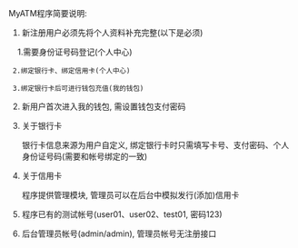 MyATM程序简要说明:

1. 新注册用户必须先将个人资料补充完整(以下是必须)

     1.需要身份证号码登记(个人中心)

     2.绑定银行卡、绑定信用卡(个人中心)

     3.绑定银行卡后可进行钱包充值(我的钱包)

2. 新用户首次进入我的钱包, 需设置钱包支付密码

3. 关于银行卡

    银行卡信息来源为用户自定义, 绑定银行卡时只需填写卡号、支付密码、个人身份证号码(需要和帐号绑定的一致)

4. 关于信用卡

    程序提供管理模块, 管理员可以在后台中模拟发行(添加)信用卡

5. 程序已有的测试帐号(user01、user02、test01, 密码123)

6. 后台管理员帐号(admin/admin), 管理员帐号无注册接口

